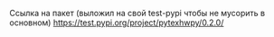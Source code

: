 Ссылка на пакет (выложил на свой test-pypi чтобы не мусорить в основном)
https://test.pypi.org/project/pytexhwpy/0.2.0/
